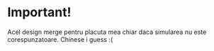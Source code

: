 # Important!
Acel design merge pentru placuta mea chiar daca simularea nu este corespunzatoare.
Chinese i guess :( 
